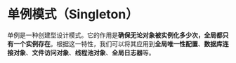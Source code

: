 # 单例模式（Singleton）

单例是一种创建型设计模式。它的作用是**确保无论对象被实例化多少次，全局都只有一个实例存在**。根据这一特性，我们可以将其应用到**全局唯一性配置**、**数据库连接对象**、**文件访问对象**、**线程池对象**、**全局日志器**等。